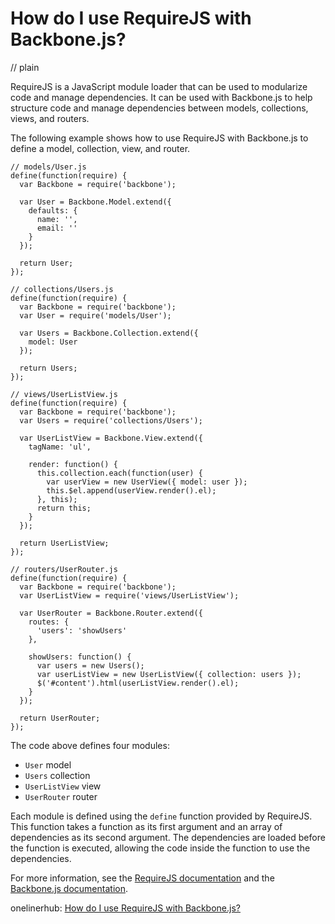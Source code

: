 # How do I use RequireJS with Backbone.js?
// plain

RequireJS is a JavaScript module loader that can be used to modularize code and manage dependencies. It can be used with Backbone.js to help structure code and manage dependencies between models, collections, views, and routers.

The following example shows how to use RequireJS with Backbone.js to define a model, collection, view, and router.

```
// models/User.js
define(function(require) {
  var Backbone = require('backbone');

  var User = Backbone.Model.extend({
    defaults: {
      name: '',
      email: ''
    }
  });

  return User;
});

// collections/Users.js
define(function(require) {
  var Backbone = require('backbone');
  var User = require('models/User');

  var Users = Backbone.Collection.extend({
    model: User
  });

  return Users;
});

// views/UserListView.js
define(function(require) {
  var Backbone = require('backbone');
  var Users = require('collections/Users');

  var UserListView = Backbone.View.extend({
    tagName: 'ul',

    render: function() {
      this.collection.each(function(user) {
        var userView = new UserView({ model: user });
        this.$el.append(userView.render().el);
      }, this);
      return this;
    }
  });

  return UserListView;
});

// routers/UserRouter.js
define(function(require) {
  var Backbone = require('backbone');
  var UserListView = require('views/UserListView');

  var UserRouter = Backbone.Router.extend({
    routes: {
      'users': 'showUsers'
    },

    showUsers: function() {
      var users = new Users();
      var userListView = new UserListView({ collection: users });
      $('#content').html(userListView.render().el);
    }
  });

  return UserRouter;
});
```

The code above defines four modules:

- `User` model
- `Users` collection
- `UserListView` view
- `UserRouter` router

Each module is defined using the `define` function provided by RequireJS. This function takes a function as its first argument and an array of dependencies as its second argument. The dependencies are loaded before the function is executed, allowing the code inside the function to use the dependencies.

For more information, see the [RequireJS documentation](https://requirejs.org/docs/start.html) and the [Backbone.js documentation](http://backbonejs.org/#FAQ-module).

onelinerhub: [How do I use RequireJS with Backbone.js?](https://onelinerhub.com/backbone.js/how-do-i-use-requirejs-with-backbone-js)